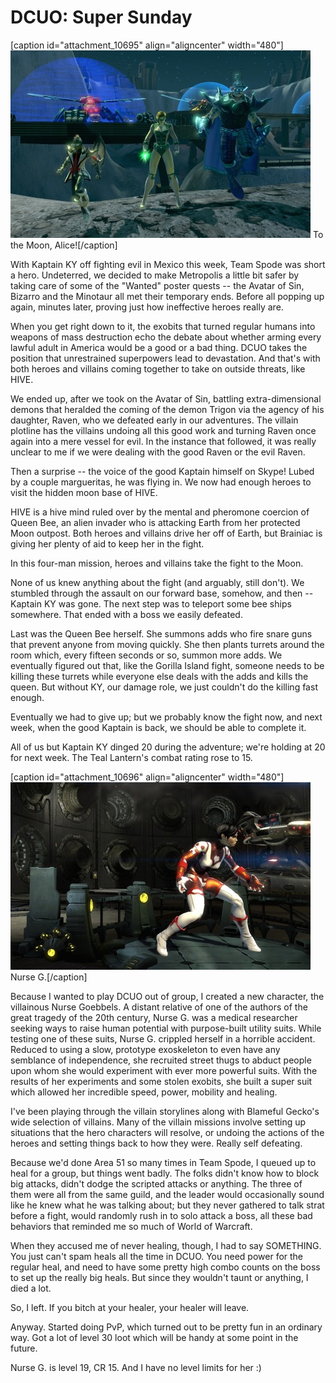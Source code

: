# DCUO: Super Sunday

[caption id="attachment\_10695" align="aligncenter" width="480"][![To the Moon, Alice!](../uploads/2013/02/MADV107_AUDIO-PC-17-23.42.200-480x300.jpg)](../uploads/2013/02/MADV107_AUDIO-PC-17-23.42.200.jpg) To the Moon, Alice![/caption]

With Kaptain KY off fighting evil in Mexico this week, Team Spode was short a hero. Undeterred, we decided to make Metropolis a little bit safer by taking care of some of the "Wanted" poster quests -- the Avatar of Sin, Bizarro and the Minotaur all met their temporary ends. Before all popping up again, minutes later, proving just how ineffective heroes really are.

When you get right down to it, the exobits that turned regular humans into weapons of mass destruction echo the debate about whether arming every lawful adult in America would be a good or a bad thing. DCUO takes the position that unrestrained superpowers lead to devastation. And that's with both heroes and villains coming together to take on outside threats, like HIVE.

We ended up, after we took on the Avatar of Sin, battling extra-dimensional demons that heralded the coming of the demon Trigon via the agency of his daughter, Raven, who we defeated early in our adventures. The villain plotline has the villains undoing all this good work and turning Raven once again into a mere vessel for evil. In the instance that followed, it was really unclear to me if we were dealing with the good Raven or the evil Raven.

Then a surprise -- the voice of the good Kaptain himself on Skype! Lubed by a couple margueritas, he was flying in. We now had enough heroes to visit the hidden moon base of HIVE.

HIVE is a hive mind ruled over by the mental and pheromone coercion of Queen Bee, an alien invader who is attacking Earth from her protected Moon outpost. Both heroes and villains drive her off of Earth, but Brainiac is giving her plenty of aid to keep her in the fight.

In this four-man mission, heroes and villains take the fight to the Moon.

None of us knew anything about the fight (and arguably, still don't). We stumbled through the assault on our forward base, somehow, and then -- Kaptain KY was gone. The next step was to teleport some bee ships somewhere. That ended with a boss we easily defeated.

Last was the Queen Bee herself. She summons adds who fire snare guns that prevent anyone from moving quickly. She then plants turrets around the room which, every fifteen seconds or so, summon more adds. We eventually figured out that, like the Gorilla Island fight, someone needs to be killing these turrets while everyone else deals with the adds and kills the queen. But without KY, our damage role, we just couldn't do the killing fast enough.

Eventually we had to give up; but we probably know the fight now, and next week, when the good Kaptain is back, we should be able to complete it.

All of us but Kaptain KY dinged 20 during the adventure; we're holding at 20 for next week. The Teal Lantern's combat rating rose to 15.

[caption id="attachment\_10696" align="aligncenter" width="480"][![Nurse G.](../uploads/2013/02/CHARSELECT_CREATE-PC-17-19.01.330-480x300.jpg)](../uploads/2013/02/CHARSELECT_CREATE-PC-17-19.01.330.jpg) Nurse G.[/caption]

Because I wanted to play DCUO out of group, I created a new character, the villainous Nurse Goebbels. A distant relative of one of the authors of the great tragedy of the 20th century, Nurse G. was a medical researcher seeking ways to raise human potential with purpose-built utility suits. While testing one of these suits, Nurse G. crippled herself in a horrible accident. Reduced to using a slow, prototype exoskeleton to even have any semblance of independence, she recruited street thugs to abduct people upon whom she would experiment with ever more powerful suits. With the results of her experiments and some stolen exobits, she built a super suit which allowed her incredible speed, power, mobility and healing.

I've been playing through the villain storylines along with Blameful Gecko's wide selection of villains. Many of the villain missions involve setting up situations that the hero characters will resolve, or undoing the actions of the heroes and setting things back to how they were. Really self defeating.

Because we'd done Area 51 so many times in Team Spode, I queued up to heal for a group, but things went badly. The folks didn't know how to block big attacks, didn't dodge the scripted attacks or anything. The three of them were all from the same guild, and the leader would occasionally sound like he knew what he was talking about; but they never gathered to talk strat before a fight, would randomly rush in to solo attack a boss, all these bad behaviors that reminded me so much of World of Warcraft.

When they accused me of never healing, though, I had to say SOMETHING. You just can't spam heals all the time in DCUO. You need power for the regular heal, and need to have some pretty high combo counts on the boss to set up the really big heals. But since they wouldn't taunt or anything, I died a lot.

So, I left. If you bitch at your healer, your healer will leave.

Anyway. Started doing PvP, which turned out to be pretty fun in an ordinary way. Got a lot of level 30 loot which will be handy at some point in the future.

Nurse G. is level 19, CR 15. And I have no level limits for her :)

